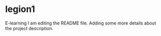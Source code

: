 # legion1
E-learning
I am editing the README file. Adding some more details about the project description.
